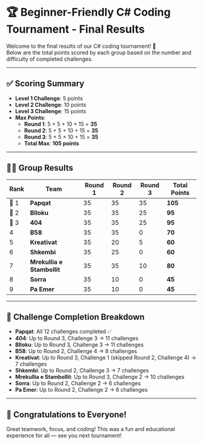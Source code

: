 # 🏆 Beginner-Friendly C# Coding Tournament - Final Results

Welcome to the final results of our C# coding tournament! 🎉  
Below are the total points scored by each group based on the number and difficulty of completed challenges.

---

## ✅ Scoring Summary

- **Level 1 Challenge**: 5 points  
- **Level 2 Challenge**: 10 points  
- **Level 3 Challenge**: 15 points  
- **Max Points**:  
  - **Round 1**: 5 + 5 + 10 + 15 = **35**  
  - **Round 2**: 5 + 5 + 10 + 15 = **35**  
  - **Round 3**: 5 + 5 + 10 + 15 = **35**  
  - **Total Max**: **105 points**

---

## 🧑‍💻 Group Results

| Rank | Team                     | Round 1 | Round 2 | Round 3 | Total Points |
|------|--------------------------|---------|---------|---------|---------------|
| 🥇 1 | **Papqat**                | 35      | 35      | 35      | **105**       |
| 🥈 2 | **Blloku**                | 35      | 35      | 25      | **95**        |
| 🥉 3 | **404**                   | 35      | 35      | 25      | **95**        |
| 4    | **B58**                   | 35      | 35      | 0       | **70**        |
| 5    | **Kreativat**             | 35      | 20      | 5       | **60**        |
| 6    | **Shkembi**               | 35      | 25      | 0       | **60**        |
| 7    | **Mrekullia e Stambollit**| 35      | 35      | 10      | **80**        |
| 8    | **Sorra**                 | 35      | 10      | 0       | **45**        |
| 9    | **Pa Emer**              | 35      | 10      | 0       | **45**        |

---

## 🧮 Challenge Completion Breakdown

- **Papqat**: All 12 challenges completed ✅
- **404**: Up to Round 3, Challenge 3 → 11 challenges
- **Blloku**: Up to Round 3, Challenge 3 → 11 challenges
- **B58**: Up to Round 2, Challenge 4 → 8 challenges
- **Kreativat**: Up to Round 3, Challenge 1 (skipped Round 2, Challenge 4) → 7 challenges
- **Shkembi**: Up to Round 2, Challenge 3 → 7 challenges
- **Mrekullia e Stambollit**: Up to Round 3, Challenge 2 → 10 challenges
- **Sorra**: Up to Round 2, Challenge 2 → 6 challenges
- **Pa Emer**: Up to Round 2, Challenge 2 → 6 challenges

---

## 🎉 Congratulations to Everyone!

Great teamwork, focus, and coding! This was a fun and educational experience for all — see you next tournament!

